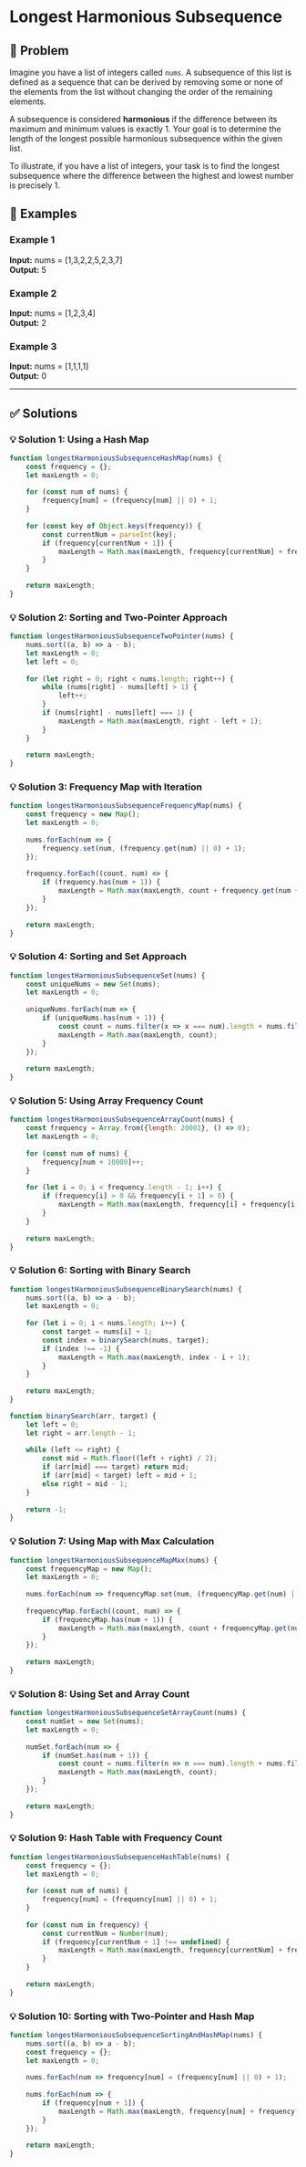 # Longest Harmonious Subsequence

## 📝 Problem

Imagine you have a list of integers called `nums`. A subsequence of this list is defined as a sequence that can be derived by removing some or none of the elements from the list without changing the order of the remaining elements.

A subsequence is considered **harmonious** if the difference between its maximum and minimum values is exactly 1. Your goal is to determine the length of the longest possible harmonious subsequence within the given list.

To illustrate, if you have a list of integers, your task is to find the longest subsequence where the difference between the highest and lowest number is precisely 1.


## 📌 Examples

### Example 1

**Input:** nums = [1,3,2,2,5,2,3,7]  
**Output:** 5

### Example 2

**Input:** nums = [1,2,3,4]  
**Output:** 2

### Example 3

**Input:** nums = [1,1,1,1]  
**Output:** 0

---

## ✅ Solutions

### 💡 Solution 1: Using a Hash Map

```javascript
function longestHarmoniousSubsequenceHashMap(nums) {
    const frequency = {};
    let maxLength = 0;
    
    for (const num of nums) {
        frequency[num] = (frequency[num] || 0) + 1;
    }
    
    for (const key of Object.keys(frequency)) {
        const currentNum = parseInt(key);
        if (frequency[currentNum + 1]) {
            maxLength = Math.max(maxLength, frequency[currentNum] + frequency[currentNum + 1]);
        }
    }
    
    return maxLength;
}
```

### 💡 Solution 2: Sorting and Two-Pointer Approach

```javascript
function longestHarmoniousSubsequenceTwoPointer(nums) {
    nums.sort((a, b) => a - b);
    let maxLength = 0;
    let left = 0;
    
    for (let right = 0; right < nums.length; right++) {
        while (nums[right] - nums[left] > 1) {
            left++;
        }
        if (nums[right] - nums[left] === 1) {
            maxLength = Math.max(maxLength, right - left + 1);
        }
    }
    
    return maxLength;
}
```

### 💡 Solution 3: Frequency Map with Iteration

```javascript
function longestHarmoniousSubsequenceFrequencyMap(nums) {
    const frequency = new Map();
    let maxLength = 0;
    
    nums.forEach(num => {
        frequency.set(num, (frequency.get(num) || 0) + 1);
    });
    
    frequency.forEach((count, num) => {
        if (frequency.has(num + 1)) {
            maxLength = Math.max(maxLength, count + frequency.get(num + 1));
        }
    });
    
    return maxLength;
}
```

### 💡 Solution 4: Sorting and Set Approach

```javascript
function longestHarmoniousSubsequenceSet(nums) {
    const uniqueNums = new Set(nums);
    let maxLength = 0;
    
    uniqueNums.forEach(num => {
        if (uniqueNums.has(num + 1)) {
            const count = nums.filter(x => x === num).length + nums.filter(x => x === num + 1).length;
            maxLength = Math.max(maxLength, count);
        }
    });
    
    return maxLength;
}
```

### 💡 Solution 5: Using Array Frequency Count

```javascript
function longestHarmoniousSubsequenceArrayCount(nums) {
    const frequency = Array.from({length: 20001}, () => 0);
    let maxLength = 0;
    
    for (const num of nums) {
        frequency[num + 10000]++;
    }
    
    for (let i = 0; i < frequency.length - 1; i++) {
        if (frequency[i] > 0 && frequency[i + 1] > 0) {
            maxLength = Math.max(maxLength, frequency[i] + frequency[i + 1]);
        }
    }
    
    return maxLength;
}
```

### 💡 Solution 6: Sorting with Binary Search

```javascript
function longestHarmoniousSubsequenceBinarySearch(nums) {
    nums.sort((a, b) => a - b);
    let maxLength = 0;
    
    for (let i = 0; i < nums.length; i++) {
        const target = nums[i] + 1;
        const index = binarySearch(nums, target);
        if (index !== -1) {
            maxLength = Math.max(maxLength, index - i + 1);
        }
    }
    
    return maxLength;
}

function binarySearch(arr, target) {
    let left = 0;
    let right = arr.length - 1;
    
    while (left <= right) {
        const mid = Math.floor((left + right) / 2);
        if (arr[mid] === target) return mid;
        if (arr[mid] < target) left = mid + 1;
        else right = mid - 1;
    }
    
    return -1;
}
```

### 💡 Solution 7: Using Map with Max Calculation

```javascript
function longestHarmoniousSubsequenceMapMax(nums) {
    const frequencyMap = new Map();
    let maxLength = 0;
    
    nums.forEach(num => frequencyMap.set(num, (frequencyMap.get(num) || 0) + 1));
    
    frequencyMap.forEach((count, num) => {
        if (frequencyMap.has(num + 1)) {
            maxLength = Math.max(maxLength, count + frequencyMap.get(num + 1));
        }
    });
    
    return maxLength;
}
```

### 💡 Solution 8: Using Set and Array Count

```javascript
function longestHarmoniousSubsequenceSetArrayCount(nums) {
    const numSet = new Set(nums);
    let maxLength = 0;
    
    numSet.forEach(num => {
        if (numSet.has(num + 1)) {
            const count = nums.filter(n => n === num).length + nums.filter(n => n === num + 1).length;
            maxLength = Math.max(maxLength, count);
        }
    });
    
    return maxLength;
}
```

### 💡 Solution 9: Hash Table with Frequency Count

```javascript
function longestHarmoniousSubsequenceHashTable(nums) {
    const frequency = {};
    let maxLength = 0;
    
    for (const num of nums) {
        frequency[num] = (frequency[num] || 0) + 1;
    }
    
    for (const num in frequency) {
        const currentNum = Number(num);
        if (frequency[currentNum + 1] !== undefined) {
            maxLength = Math.max(maxLength, frequency[currentNum] + frequency[currentNum + 1]);
        }
    }
    
    return maxLength;
}
```

### 💡 Solution 10: Sorting with Two-Pointer and Hash Map

```javascript
function longestHarmoniousSubsequenceSortingAndHashMap(nums) {
    nums.sort((a, b) => a - b);
    const frequency = {};
    let maxLength = 0;
    
    nums.forEach(num => frequency[num] = (frequency[num] || 0) + 1);
    
    nums.forEach(num => {
        if (frequency[num + 1]) {
            maxLength = Math.max(maxLength, frequency[num] + frequency[num + 1]);
        }
    });
    
    return maxLength;
}
```